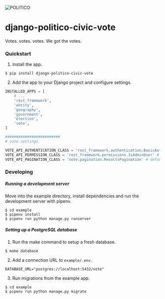 ![POLITICO](https://rawgithub.com/The-Politico/src/master/images/logo/badge.png)

# django-politico-civic-vote

Votes. votes. votes. We got the votes.

### Quickstart

1. Install the app.

  ```
  $ pip install django-politico-civic-vote
  ```

2. Add the app to your Django project and configure settings.

  ```python
  INSTALLED_APPS = [
      # ...
      'rest_framework',
      'entity',
      'geography',
      'government',
      'election',
      'vote',
  ]

  #########################
  # vote settings

  VOTE_API_AUTHENTICATION_CLASS = 'rest_framework.authentication.BasicAuthentication' # default
  VOTE_API_PERMISSION_CLASS = 'rest_framework.permissions.IsAdminUser' # default
  VOTE_API_PAGINATION_CLASS = 'vote.pagination.ResultsPagination' # default
  ```


### Developing

##### Running a development server

Move into the example directory, install dependencies and run the development server with pipenv.

  ```
  $ cd example
  $ pipenv install
  $ pipenv run python manage.py runserver
  ```

##### Setting up a PostgreSQL database

1. Run the make command to setup a fresh database.

  ```
  $ make database
  ```

2. Add a connection URL to `example/.env`.

  ```
  DATABASE_URL="postgres://localhost:5432/vote"
  ```

3. Run migrations from the example app.

  ```
  $ cd example
  $ pipenv run python manage.py migrate
  ```
